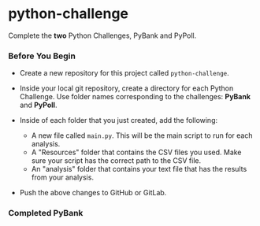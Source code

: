 # python-challenge
Complete the **two** Python Challenges, PyBank and PyPoll.

### Before You Begin
* Create a new repository for this project called `python-challenge`.
* Inside your local git repository, create a directory for each Python Challenge. Use folder names corresponding to the challenges: **PyBank** and  **PyPoll**.
* Inside of each folder that you just created, add the following:

  * A new file called `main.py`. This will be the main script to run for each analysis.
  * A "Resources" folder that contains the CSV files you used. Make sure your script has the correct path to the CSV file.
  * An "analysis" folder that contains your text file that has the results from your analysis.

* Push the above changes to GitHub or GitLab.

### Completed PyBank 
